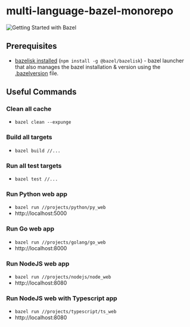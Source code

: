 # multi-language-bazel-monorepo

![Getting Started with Bazel](https://user-images.githubusercontent.com/17026751/147872728-cba68987-9a5c-4cb6-9777-47c51efc4c75.png)

## Prerequisites

- [bazelisk installed](https://github.com/bazelbuild/bazelisk) (`npm install -g @bazel/bazelisk`) - bazel launcher that also manages the bazel installation & version using the [.bazelversion](./.bazelversion) file.

## Useful Commands

### Clean all cache
- `bazel clean --expunge`

### Build all targets

- `bazel build //...`

### Run all test targets

- `bazel test //...`

### Run Python web app

- `bazel run //projects/python/py_web`
- http://localhost:5000

### Run Go web app

- `bazel run //projects/golang/go_web`
- http://localhost:8000

### Run NodeJS web app

- `bazel run //projects/nodejs/node_web`
- http://localhost:8080

### Run NodeJS web with Typescript app

- `bazel run //projects/typescript/ts_web`
- http://localhost:8080
